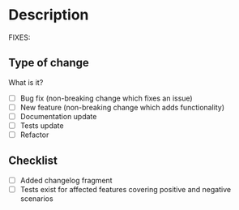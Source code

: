 # Description

<!--
Please include a summary of the change and which issue is fixed.
Please also include relevant motivation and context.
List any dependencies that are required for this change.
-->

FIXES: <!-- AAP-NNNN -->

## Type of change

What is it?

- [ ] Bug fix (non-breaking change which fixes an issue)
- [ ] New feature (non-breaking change which adds functionality)
- [ ] Documentation update
- [ ] Tests update
- [ ] Refactor

## Checklist

- [ ] Added changelog fragment
- [ ] Tests exist for affected features covering positive and negative scenarios
